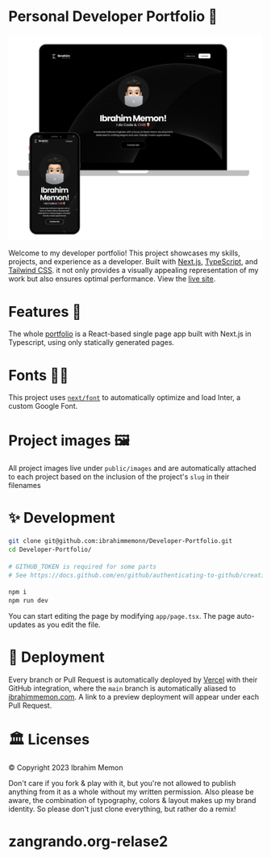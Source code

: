 # Personal Developer Portfolio 🚀

[![Site preview](/public/site-preview.png)](https://developer-portfolio-ibrahim-memons-projects.vercel.app/)

Welcome to my developer portfolio! This project showcases my skills, projects, and experience as a developer. Built with [Next.js](https://nextjs.org/), [TypeScript](https://www.typescriptlang.org/), and [Tailwind CSS](https://tailwindcss.com). it not only provides a visually appealing representation of my work but also ensures optimal performance. View the [live site](https://developer-portfolio-jokpvaf4a-ibrahim-memons-projects.vercel.app/).

# Features 🎉

The whole [portfolio](https://developer-portfolio-jokpvaf4a-ibrahim-memons-projects.vercel.app/) is a React-based single page app built with Next.js in Typescript, using only statically generated pages.

# Fonts ✍🏻

This project uses [`next/font`](https://nextjs.org/docs/basic-features/font-optimization) to automatically optimize and load Inter, a custom Google Font.

# Project images 🖼️

All project images live under `public/images` and are automatically attached to each project based on the inclusion of the project's `slug` in their filenames

# ✨ Development

```bash
git clone git@github.com:ibrahimmemonn/Developer-Portfolio.git
cd Developer-Portfolio/

# GITHUB_TOKEN is required for some parts
# See https://docs.github.com/en/github/authenticating-to-github/creating-a-personal-access-token

npm i
npm run dev
```

You can start editing the page by modifying `app/page.tsx`. The page auto-updates as you edit the file.

# 🚚 Deployment

Every branch or Pull Request is automatically deployed by [Vercel](https://vercel.com/) with their GitHub integration, where the `main` branch is automatically aliased to [ibrahimmemon.com](https://developer-portfolio-jokpvaf4a-ibrahim-memons-projects.vercel.app/). A link to a preview deployment will appear under each Pull Request.

# 🏛 Licenses

© Copyright 2023 Ibrahim Memon

Don't care if you fork & play with it, but you're not allowed to publish anything from it as a whole without my written permission. Also please be aware, the combination of typography, colors & layout makes up my brand identity. So please don't just clone everything, but rather do a remix!
# zangrando.org-relase2
